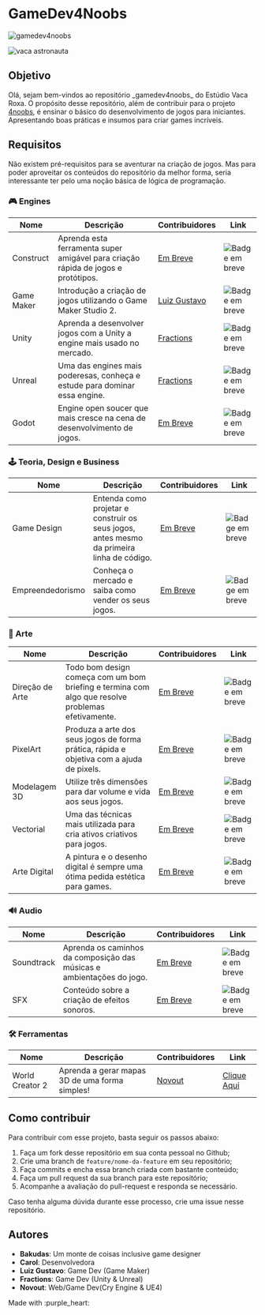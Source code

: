 # GameDev4Noobs

<p align="left">
  <img src="https://img.shields.io/github/license/VacaRoxa/gamedev4noobs" alt="gamedev4noobs">
</p>

<img src="https://media.discordapp.net/attachments/334713917907402763/746806176485867590/vaca.png?width=1224&height=582" alt="vaca astronauta">

## Objetivo
<p align="left">
  Olá, sejam bem-vindos ao repositório _gamedev4noobs_ do Estúdio Vaca Roxa. O propósito desse repositório, além de contribuir para o projeto <a href="https://github.com/he4rt/4noobs">4noobs</a>, é ensinar o básico do desenvolvimento de jogos para iniciantes. Apresentando boas práticas e insumos para criar games incríveis.
</p>

## Requisitos

Não existem pré-requisitos para se aventurar na criação de jogos. Mas para poder aproveitar os conteúdos do repositório da melhor forma, seria interessante ter pelo uma noção básica de lógica de programação.

### 🎮 Engines

| Nome | Descrição | Contribuidores | Link |
| ------ | ------ | ------ | ------ |
| Construct | Aprenda esta ferramenta super amigável para criação rápida de jogos e protótipos. | [Em Breve]() | <img alt="Badge em breve" src="https://img.shields.io/badge/-EM%20BREVE-red"> |
| Game Maker | Introdução a criação de jogos utilizando o Game Maker Studio 2. | [Luiz Gustavo]() | <img alt="Badge em breve" src="https://img.shields.io/badge/-EM%20BREVE-red"> |
| Unity | Aprenda a desenvolver jogos com a Unity a engine mais usado no mercado. | [Fractions]() | <img alt="Badge em breve" src="https://img.shields.io/badge/-EM%20BREVE-red"> |
| Unreal | Uma das engines mais poderesas, conheça e estude para dominar essa engine. | [Fractions]() | <img alt="Badge em breve" src="https://img.shields.io/badge/-EM%20BREVE-red"> |
| Godot | Engine open soucer que mais cresce na cena de desenvolvimento de jogos. | [Em Breve]() | <img alt="Badge em breve" src="https://img.shields.io/badge/-EM%20BREVE-red">|

### 🕹 Teoria, Design e Business

| Nome | Descrição | Contribuidores | Link |
| ------ | ------ | ------ | ------ |
| Game Design | Entenda como projetar e construir os seus jogos, antes mesmo da primeira linha de código. | [Em Breve]() | <img alt="Badge em breve" src="https://img.shields.io/badge/-EM%20BREVE-red"> |
| Empreendedorismo | Conheça o mercado e saiba como vender os seus jogos. | [Em Breve]() | <img alt="Badge em breve" src="https://img.shields.io/badge/-EM%20BREVE-red"> |


### 🎨 Arte

| Nome | Descrição | Contribuidores | Link |
| ------ | ------ | ------ | ------ |
| Direção de Arte | Todo bom design começa com um bom briefing e termina com algo que resolve problemas efetivamente. | [Em Breve]() | <img alt="Badge em breve" src="https://img.shields.io/badge/-EM%20BREVE-red"> |
| PixelArt | Produza a arte dos seus jogos de forma prática, rápida e objetiva com a ajuda de pixels. | [Em Breve]() | <img alt="Badge em breve" src="https://img.shields.io/badge/-EM%20BREVE-red"> |
| Modelagem 3D | Utilize três dimensões para dar volume e vida aos seus jogos. | [Em Breve]() | <img alt="Badge em breve" src="https://img.shields.io/badge/-EM%20BREVE-red"> |
| Vectorial | Uma das técnicas mais utilizada para cria ativos criativos para jogos. | [Em Breve]() | <img alt="Badge em breve" src="https://img.shields.io/badge/-EM%20BREVE-red"> |
| Arte Digital | A pintura e o desenho digital é sempre uma ótima pedida estética para games. | [Em Breve]() | <img alt="Badge em breve" src="https://img.shields.io/badge/-EM%20BREVE-red"> |

### 🔊 Audio

| Nome | Descrição | Contribuidores | Link |
| ------ | ------ | ------ | ------ |
| Soundtrack | Aprenda os caminhos da composição das músicas e ambientações do jogo. | [Em Breve]() | <img alt="Badge em breve" src="https://img.shields.io/badge/-EM%20BREVE-red"> |
| SFX | Conteúdo sobre a criação de efeitos sonoros. | [Em Breve]() | <img alt="Badge em breve" src="https://img.shields.io/badge/-EM%20BREVE-red"> |

### 🛠️ Ferramentas

| Nome | Descrição | Contribuidores | Link |
| ------ | ------ | ------ | ------ |
| World Creator 2 | Aprenda a gerar mapas 3D de uma forma simples! | [Novout](https://github.com/Novout) | [Clique Aqui](https://github.com/Novout/worldcreator4noobs) |

## Como contribuir

Para contribuir com esse projeto, basta seguir os passos abaixo:

1. Faça um fork desse repositório em sua conta pessoal no Github;
2. Crie uma branch de `feature/nome-da-feature` em seu repositório;
3. Faça commits e encha essa branch criada com bastante conteúdo;
4. Faça um pull request da sua branch para este repositório;
5. Acompanhe a avaliação do pull-request e responda se necessário.

Caso tenha alguma dúvida durante esse processo, crie uma issue nesse repositório.

## Autores

- **Bakudas**: Um monte de coisas inclusive game designer
- **Carol**: Desenvolvedora
- **Luiz Gustavo**: Game Dev (Game Maker)
- **Fractions**: Game Dev (Unity & Unreal)
- **Novout**: Web/Game Dev(Cry Engine & UE4)

<p align="left">
   Made with :purple_heart:
</p>
